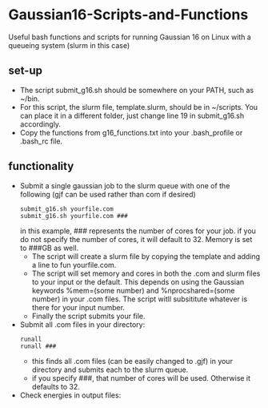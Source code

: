 # Gaussian16-Scripts-and-Functions
Useful bash functions and scripts for running Gaussian 16 on Linux with a queueing system (slurm in this case)

## set-up
- The script submit_g16.sh should be somewhere on your PATH, such as ~/bin.
- For this script, the slurm file, template.slurm, should be in ~/scripts. You can place it in a different folder, just change line 19 in submit_g16.sh accordingly.
- Copy the functions from g16_functions.txt into your .bash_profile or .bash_rc file.

## functionality
- Submit a single gaussian job to the slurm queue with one of the following (gjf can be used rather than com if desired)
  ```
  submit_g16.sh yourfile.com
  submit_g16.sh yourfile.com ###
  ```
  in this example, ### represents the number of cores for your job. if you do not specify the number of cores, it will default to 32. Memory is set to ###GB as well.
  * The script will create a slurm file by copying the template and adding a line to fun yourfile.com. 
  * The script will set memory and cores in both the .com and slurm files to your input or the default. This depends on using the Gaussian keywords %mem=(some number) and %nprocshared=(some number) in your .com files. The script witll subsititute whatever is there for your input number.
  * Finally the script submits your file.
- Submit all .com files in your directory:
  ```
  runall
  runall ###
  ```
  * this finds all .com files (can be easily changed to .gjf) in your directory and submits each to the slurm queue.
  * if you specify ###, that number of cores will be used. Otherwise it defaults to 32.
- Check energies in output files: 
